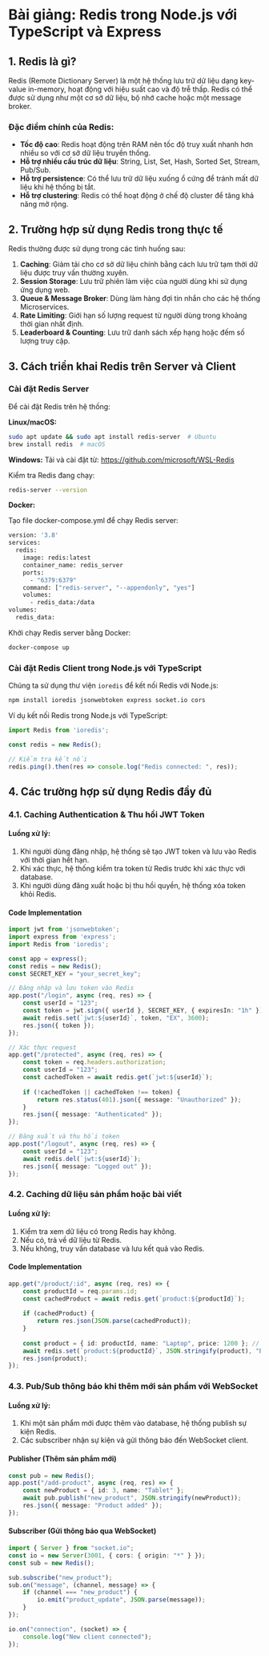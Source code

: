 # Bài giảng: Redis trong Node.js với TypeScript và Express

## 1. Redis là gì?
Redis (Remote Dictionary Server) là một hệ thống lưu trữ dữ liệu dạng key-value in-memory, hoạt động với hiệu suất cao và độ trễ thấp. Redis có thể được sử dụng như một cơ sở dữ liệu, bộ nhớ cache hoặc một message broker.

### Đặc điểm chính của Redis:
- **Tốc độ cao**: Redis hoạt động trên RAM nên tốc độ truy xuất nhanh hơn nhiều so với cơ sở dữ liệu truyền thống.
- **Hỗ trợ nhiều cấu trúc dữ liệu**: String, List, Set, Hash, Sorted Set, Stream, Pub/Sub.
- **Hỗ trợ persistence**: Có thể lưu trữ dữ liệu xuống ổ cứng để tránh mất dữ liệu khi hệ thống bị tắt.
- **Hỗ trợ clustering**: Redis có thể hoạt động ở chế độ cluster để tăng khả năng mở rộng.

## 2. Trường hợp sử dụng Redis trong thực tế
Redis thường được sử dụng trong các tình huống sau:
1. **Caching**: Giảm tải cho cơ sở dữ liệu chính bằng cách lưu trữ tạm thời dữ liệu được truy vấn thường xuyên.
2. **Session Storage**: Lưu trữ phiên làm việc của người dùng khi sử dụng ứng dụng web.
3. **Queue & Message Broker**: Dùng làm hàng đợi tin nhắn cho các hệ thống Microservices.
4. **Rate Limiting**: Giới hạn số lượng request từ người dùng trong khoảng thời gian nhất định.
5. **Leaderboard & Counting**: Lưu trữ danh sách xếp hạng hoặc đếm số lượng truy cập.

## 3. Cách triển khai Redis trên Server và Client

### Cài đặt Redis Server
Để cài đặt Redis trên hệ thống:

**Linux/macOS:**
```sh
sudo apt update && sudo apt install redis-server  # Ubuntu
brew install redis  # macOS
```

**Windows:**
Tải và cài đặt từ: https://github.com/microsoft/WSL-Redis

Kiểm tra Redis đang chạy:
```sh
redis-server --version
```


**Docker:**

Tạo file docker-compose.yml để chạy Redis server:

```sh
version: '3.8'
services:
  redis:
    image: redis:latest
    container_name: redis_server
    ports:
      - "6379:6379"
    command: ["redis-server", "--appendonly", "yes"]
    volumes:
      - redis_data:/data
volumes:
  redis_data:
```

Khởi chạy Redis server bằng Docker:

```sh
docker-compose up
```


### Cài đặt Redis Client trong Node.js với TypeScript
Chúng ta sử dụng thư viện `ioredis` để kết nối Redis với Node.js:
```sh
npm install ioredis jsonwebtoken express socket.io cors
```

Ví dụ kết nối Redis trong Node.js với TypeScript:
```typescript
import Redis from 'ioredis';

const redis = new Redis();

// Kiểm tra kết nối
redis.ping().then(res => console.log("Redis connected: ", res));
```

## 4. Các trường hợp sử dụng Redis đầy đủ

### 4.1. Caching Authentication & Thu hồi JWT Token
#### **Luồng xử lý:**
1. Khi người dùng đăng nhập, hệ thống sẽ tạo JWT token và lưu vào Redis với thời gian hết hạn.
2. Khi xác thực, hệ thống kiểm tra token từ Redis trước khi xác thực với database.
3. Khi người dùng đăng xuất hoặc bị thu hồi quyền, hệ thống xóa token khỏi Redis.

#### **Code Implementation**
```typescript
import jwt from 'jsonwebtoken';
import express from 'express';
import Redis from 'ioredis';

const app = express();
const redis = new Redis();
const SECRET_KEY = "your_secret_key";

// Đăng nhập và lưu token vào Redis
app.post("/login", async (req, res) => {
    const userId = "123";
    const token = jwt.sign({ userId }, SECRET_KEY, { expiresIn: "1h" });
    await redis.set(`jwt:${userId}`, token, "EX", 3600);
    res.json({ token });
});

// Xác thực request
app.get("/protected", async (req, res) => {
    const token = req.headers.authorization;
    const userId = "123";
    const cachedToken = await redis.get(`jwt:${userId}`);
    
    if (!cachedToken || cachedToken !== token) {
        return res.status(401).json({ message: "Unauthorized" });
    }
    res.json({ message: "Authenticated" });
});

// Đăng xuất và thu hồi token
app.post("/logout", async (req, res) => {
    const userId = "123";
    await redis.del(`jwt:${userId}`);
    res.json({ message: "Logged out" });
});
```

### 4.2. Caching dữ liệu sản phẩm hoặc bài viết
#### **Luồng xử lý:**
1. Kiểm tra xem dữ liệu có trong Redis hay không.
2. Nếu có, trả về dữ liệu từ Redis.
3. Nếu không, truy vấn database và lưu kết quả vào Redis.

#### **Code Implementation**
```typescript
app.get("/product/:id", async (req, res) => {
    const productId = req.params.id;
    const cachedProduct = await redis.get(`product:${productId}`);
    
    if (cachedProduct) {
        return res.json(JSON.parse(cachedProduct));
    }
    
    const product = { id: productId, name: "Laptop", price: 1200 }; // Giả lập database
    await redis.set(`product:${productId}`, JSON.stringify(product), "EX", 300);
    res.json(product);
});
```

### 4.3. Pub/Sub thông báo khi thêm mới sản phẩm với WebSocket
#### **Luồng xử lý:**
1. Khi một sản phẩm mới được thêm vào database, hệ thống publish sự kiện Redis.
2. Các subscriber nhận sự kiện và gửi thông báo đến WebSocket client.

#### **Publisher (Thêm sản phẩm mới)**
```typescript
const pub = new Redis();
app.post("/add-product", async (req, res) => {
    const newProduct = { id: 3, name: "Tablet" };
    await pub.publish("new_product", JSON.stringify(newProduct));
    res.json({ message: "Product added" });
});
```

#### **Subscriber (Gửi thông báo qua WebSocket)**
```typescript
import { Server } from "socket.io";
const io = new Server(3001, { cors: { origin: "*" } });
const sub = new Redis();

sub.subscribe("new_product");
sub.on("message", (channel, message) => {
    if (channel === "new_product") {
        io.emit("product_update", JSON.parse(message));
    }
});

io.on("connection", (socket) => {
    console.log("New client connected");
});
```

